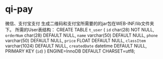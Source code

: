 # qi-pay
微信、支付宝支付
生成二维码和支付宝所需要的的jar包在WEB-INF/lib文件夹下。
所需的User表结构：
CREATE TABLE `t_user` (
  `id` char(28) NOT NULL,
  `orderNum` char(28) DEFAULT NULL,
  `name` varchar(50) DEFAULT NULL,
  `phone` varchar(50) DEFAULT NULL,
  `price` FLOAT DEFAULT NULL,
	`classItem` varchar(1024) DEFAULT NULL,
  `createdDate` datetime DEFAULT NULL,
  PRIMARY KEY (`id`)
) ENGINE=InnoDB DEFAULT CHARSET=utf8;
